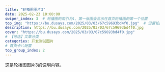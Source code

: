 ```yaml
---
title: "轮播图图片3"
date: 2025-02-23 10:00:00
swiper_index: 3  # 轮播图的索引为1，第一张图会显示在首页轮播图的第一个位置
top_img: "https://bu.dusays.com/2025/03/03/67c59693bd4f0.jpg"  # 设置轮播图图片的路径
description: https://bu.dusays.com/2025/03/03/67c59693bd4f0.jpg
cover: "https://bu.dusays.com/2025/03/03/67c59693bd4f0.jpg"
# 【可选】文章分类
categories: 开发测试图片
# 首页卡片配置 
top_group_index: 2
---
```

这是轮播图图片3的说明内容。
